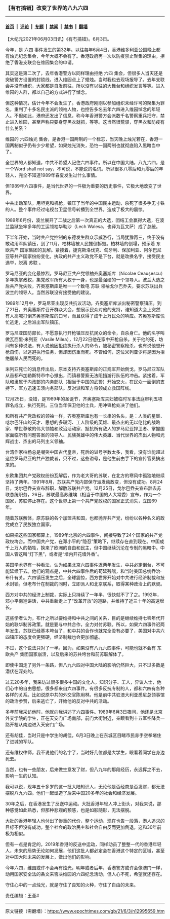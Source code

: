 ### 【有冇搞错】改变了世界的八九六四

---

#### [首页](../../../..?n12995659) &nbsp;|&nbsp; [评论](../../../../../epoch-comment?n12995659) &nbsp;|&nbsp; [专题](../../../../../epoch-special?n12995659) &nbsp;|&nbsp; [禁闻](../../../../../epoch-news?n12995659) &nbsp;|&nbsp; [禁书](../../../../../books?n12995659) &nbsp;|&nbsp; [翻墙](https://github.com/gfw-breaker/nogfw/blob/master/README.md?n12995659)


<div class="post_content" id="artbody" itemprop="articleBody">
 <!-- article content begin -->
 <p>
  【大纪元2021年06月03日讯】《有冇搞错》。6月3日。
 </p>
 <p>
  今年，是
  <ok href="https://www.epochtimes.com/gb/tag/%E5%85%AD%E5%9B%9B.html">
   六四
  </ok>
  事件发生的第32年。以往每年6月4日，香港维多利亚公园晚上都有烛光纪念集会，今年大概不会有了。香港政府再一次以防疫禁止聚集的理由，拒绝了香港支联会在维园集会的申请。
 </p>
 <p>
  其实这是第二次了，去年香港警方以同样理由拒绝
  <ok href="https://www.epochtimes.com/gb/tag/%E5%85%AD%E5%9B%9B.html">
   六四
  </ok>
  集会，但很多人当天还是突破警方设置的封锁线，进入维园点上了蜡烛。当时我也去现场报导了。去年支联会并没有组织，大家都是自发前往，所以没有以往的大舞台和组织发言等等。进入维园的人群，都以自己的方式进行了悼念。
 </p>
 <p>
  但这种情况，估计今年不会发生了。香港政府刚刚以参加组织未经许可的聚集为罪名，重判了十多名民主派的领袖人物，也控告多名去年六四进入维园悼念的年轻人。不但如此，港府还发出了信息，称今年香港警方会派数千名警察重兵把守，禁止进入维园，甚至声称只要身穿黑衣就抓，等等。这当然很荒谬，穿黑衣和防疫有什么关系？
 </p>
 <p>
  维园的
  <ok href="https://www.epochtimes.com/gb/tag/%E5%85%AD%E5%9B%9B%E7%83%9B%E5%85%89.html">
   六四烛光
  </ok>
  集会，是香港一国两制的一个标志，当天晚上烛光若在，香港一国两制似乎仍有少少希望，如果烛光消失，恐怕一国两制也就彻底陷入黑暗当中了。
 </p>
 <p>
  全世界的人都知道，中共不希望人记住六四事件。所以在中国大陆，八九六四，是一个Word shall not say，不可说，不能说的名词。所以很多八零后和九零后的年轻人，完全不知道1989年春夏发生过什么事情。
 </p>
 <p>
  但1989年六四事件，是当代世界的一件极为重要的历史事件，它极大地改变了世界。
 </p>
 <p>
  中共出动军队，用坦克和机枪，镇压了当年的中国民主运动，杀死了很多手无寸铁的人。整个事件经过电视台卫星信号转播到全世界，造成了极大的震惊。
 </p>
 <p>
  1989年6月份，波兰展开了二战之后第一次真正的大选，团结工会赢得大选，在波兰监狱坐牢多年的工运领袖华勒沙（Lech Walesa，也译为瓦文萨）成了总统。
 </p>
 <p>
  下半年开始，当时共产党控制的东德发生群众示威游行，当局犹豫再三，终于没有敢动用军队镇压，到了11月，柏林墙被人民推倒拆毁。柏林墙的倒塌，预示着
  <ok href="https://www.epochtimes.com/gb/tag/%E4%B8%9C%E6%AC%A7%E5%85%B1%E4%BA%A7.html">
   东欧共产
  </ok>
  国家集团的瓦解。紧接着，捷克斯洛伐克、匈牙利、保加利亚、阿尔巴尼亚等共产国家纷纷变化，执政的共产主义政党不是下台，就是改换名字，接受民主选举，脱离
  <ok href="https://www.epochtimes.com/gb/tag/%E8%8B%8F%E8%81%94.html">
   苏联
  </ok>
  。
 </p>
 <p>
  罗马尼亚的变化最惨烈。罗马尼亚共产党领袖齐奥塞斯库（Nicolae Ceaușescu）多年执掌政权，集党政军所有大权于一身，也是最强硬的一个领导人。波兰大选之后共产党失败，齐奥塞斯库是唯一一个致电
  <ok href="https://www.epochtimes.com/gb/tag/%E8%8B%8F%E8%81%94.html">
   苏联
  </ok>
  领袖戈尔巴乔夫，要求苏联出兵波兰的领导人。当然苏联没有接受他的建议。
 </p>
 <p>
  1989年12月中，罗马尼亚出现反共抗议活动，齐奥塞斯库派出秘密警察镇压。到了21日，齐奥塞斯库召开群众大会，想展示民众对他的支持，谁知道大会上突然有人高喊打倒齐奥塞斯库的口号，而且获得了成千上万民众的响应。齐奥塞斯库慌忙逃走，之后派出军队镇压。
 </p>
 <p>
  罗马尼亚国防部长，不愿意执行开枪镇压反抗民众的命令，自杀身亡。他的名字叫做瓦西里‧米列亚（Vasile Milea），12月22日他在家中开枪自杀。关于他的死，坊间有多种说法，有人说他因拒绝执行杀人的命令，被秘密警察枪杀，也有说他想开枪自伤，以逃避执行任务，但却因伤重而死。不管如何，这位米列亚少将是因为拒绝屠杀人民而死的。
 </p>
 <p>
  米列亚死亡的消息传出后，原本支持齐奥塞斯库的正规军开始倒戈，罗马尼亚军队从首都布加勒斯特市中心撤出，而镇暴警察无法阻挡游行队伍的冲击。紧接着，军队和隶属于内政部的内务部队（相当于中国的武警）开始交火，在民众一面倒的支持下，军方迅速击溃内务部队。反对派和军方将领成立救国阵线。
 </p>
 <p>
  12月25日，没错，是1989年的圣诞节，齐奥塞斯库夫妇被临时军事法庭审判五项罪名成立，执行死刑。三位当年保卫他的士兵，用冲锋枪处决了他们。
 </p>
 <p>
  和所有共产党政权的领袖一样，齐奥塞斯库也有一长串的名头，是：人类的星辰、喀尔巴阡山的天才、思想的多瑙河、工人阶级的英雄、最杰出的无以伦比的战略家、举世尊敬的伟大领袖和政治活动家、抵抗所有敌人的罗马尼亚捍卫者、掌握国家面临所有问题答案的领导人、民族英雄中的伟大英雄、当代世界的杰出人物和光辉战士、杰出的马列主义领袖。
 </p>
 <p>
  台湾作家柏杨总是嘲笑中国古代皇帝，死后的谥号字数太多，我看，没有谁能超过这位罗马尼亚的共产独裁者，只不过，这些谥号，是他生前由手下的宣传官员搞出来的。
 </p>
 <p>
  东欧集团共产党政权纷纷瓦解后，作为老大哥的苏联，在北方的寒风中孤独地继续坚持了两年。1991年8月，苏联共产党内部保守派发动政变，但没有成功。8月24日，戈尔巴乔夫宣布辞职，解散苏联共产党。12月25日，戈尔巴乔夫宣布辞去苏联总统职务，26日，苏联最高苏维埃（相当于中国的人大常委）宣布，作为一个国家，苏联停止存在。这个世界上第一个共产党政权的国家正式消失，立国69年。
 </p>
 <p>
  随着苏联解体，原苏联的各个加盟共和国，也都抛弃共产党，纷纷以各种名义的政党成立了民族独立国家。
 </p>
 <p>
  如果把这些国家都算上，1989年北京的六四事件，间接导致了24个国家的共产党政权垮台。而中国共产党，在邓小平的“隐忍”策略下，继续存在直到现在。中国成千上万人的牺牲，换来了欧洲的自由和民主，但中国继续沉沦在专制的黑暗中。中国人管这叫“灯下黑”，或者是“墙内开花墙外香”。
 </p>
 <p>
 </p>
 <p>
  美国学术界有一种看法，认为如果北京六四事件迟两年发生，中共必定倒台，不可能延续下去。他们的观点是，中共六四事件后的苟延残喘，和当时美国总统乔治‧布什有关。六四镇压发生之后，全球震惊，西方世界开始对中共进行经济制裁和技术封锁。但老布什在制裁的同时，立即派人和北京联系，取得某种政治上的默契。
 </p>
 <p>
  西方对中共的经济上制裁，实际上只持续了一年半，很快就不了了之。1992年，邓小平南巡讲话，中共重新走上了“改革开放”的道路，并维持了近三十年的高速增长。
 </p>
 <p>
  这些学者认为，布什之所以要维持和中共之间的关系，目的是继续维持七零年代开始的联华制苏政策。就是要与中共合作，全力对付苏联。所以，如果六四事件迟两年发生，苏联已经基本垮台了，和中共的合作也就完全没有必要了，美国对中共六四镇压的态度会更强硬，经济制裁也会更加彻底。
 </p>
 <p>
  不过，这个说法只对了一半。因为，如果没有八九六四事件，可能也就不会有
  <ok href="https://www.epochtimes.com/gb/tag/%E4%B8%9C%E6%AC%A7%E5%85%B1%E4%BA%A7.html">
   东欧共产
  </ok>
  集团国家崩溃，以及后来的苏共垮台和前苏联解体了。
 </p>
 <p>
  即使中国走了另外一条路，但八九六四对中国大陆的影响仍然巨大，只不过多数是潜伏在深处的。
 </p>
 <p>
  过去20多年，我采访过很多很多中国的文化人，知识分子、工人，异议人士，他们心中的自由思想，很多都来自六四事件。有很多反抗专制的人，都和六四有各种各样的关系。比如说原中共的外交官陈用林。他是前中共驻澳大利亚悉尼总领事馆的政治参赞，后来逃亡了，开始他的反对中共的活动。
 </p>
 <p>
  多年前我采访他时，他就向我讲述了六四事件。1989年6月3日夜间，他还是北京外交学院的学生，正在天安门广场南部，前门大街附近，亲眼看到十五军空降兵一路开枪从南边进入天安门广场。
 </p>
 <p>
  还有胡佳，当时只是中学生的胡佳，6月3日晚上在东城区目睹市民赤手空拳堵住了进城的军队。
 </p>
 <p>
  还有维权律师，我不说他们的名字了，当时好几位都是大学生，眼看着同学在身边死去。
 </p>
 <p>
  当然，也有一些朋友，后来做生意发了财，但八九年的那段经历，永远挥之不去，影响一生的认知。
 </p>
 <p>
  我可以说，现年五十多岁的这一批大陆知识人，无论他是否经商是否发财，都无法摆脱八九六四。他们一起塑造了后来中国20多年的社会和经济发展。
 </p>
 <p>
  30年之后，在香港发生了反送中运动。大批香港年轻人冲上街头，对我来说，那种感觉如此熟悉，但那种悲观的预感，也是如影随形，无法摆脱。
 </p>
 <p>
  大批的香港年轻人也付出了惨重的代价，整个运动，现在也告一段落，港人追求的目标不但没有成功，整个社会的政治民主和社会自由反而更加倒退，这和30年前极为相似。
 </p>
 <p>
  但有一点是肯定的，2019年香港的反送中运动，同样动员了整整一代的香港年轻人，未来的局势无论如何发展，他们这批人都必定会在香港这个特定的区域，甚至对中国大陆未来的发展上，做出他们的影响。
 </p>
 <p>
  今年六四，维园或许不会再有烛光，明年或者后年，香港警方或许会像澳门一样，动用国家安全法的条文来否决维园的六四纪念活动，但人心不死，希望就还存在。
 </p>
 <p>
  守住心中的一点烛光，就是守住了良知的火种，守住了自由的未来。
 </p>
 <p>
  责任编辑：王堇#
 </p>
 <!-- article content end -->
 <div id="below_article_ad">
 </div>
</div>


---

原文链接（需翻墙）：https://www.epochtimes.com/gb/21/6/3/n12995659.htm
